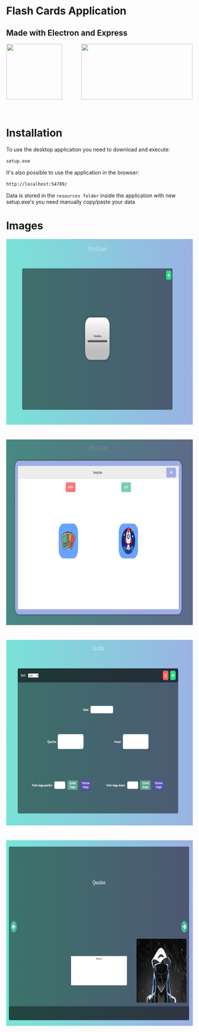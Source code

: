 # Flash Cards Application
## Made with Electron and Express

<div style="display: flex; gap: 50px; justify-content: space-evenly;">
<img align="left" src="https://upload.wikimedia.org/wikipedia/commons/thumb/9/91/Electron_Software_Framework_Logo.svg/2048px-Electron_Software_Framework_Logo.svg.png" width= 150 height= 150>
<img align="right" src="https://miro.medium.com/v2/resize:fit:1400/1*XP-mZOrIqX7OsFInN2ngRQ.png" width= 300 height=150>
</div>
<br></br>
  
  




# Installation

To use the desktop application you need to download and execute:
```sh
setup.exe 
```

It's also possible to use the application in the browser:
```sh
http://localhost:54789/
```

Data is stored in the ```resources folder``` inside the application with new setup.exe's you need manually copy/paste your data

# Images
<div style="display: flex; gap: 40px; flex-direction: column; align-items: center;">
    <img src="./markdown/images/profiles.png" width=1000 height=500 alt=profiles>
    <img src="./markdown/images/profile_options.png" width=1000 height=500 alt=profile options>
    <img src="./markdown/images/create_cards.png" width=1000 height=500 alt=create-cards options>
      <img src="./markdown/images/view_cards.png" width=1000 height=500 alt=create-cards options>
</div>
